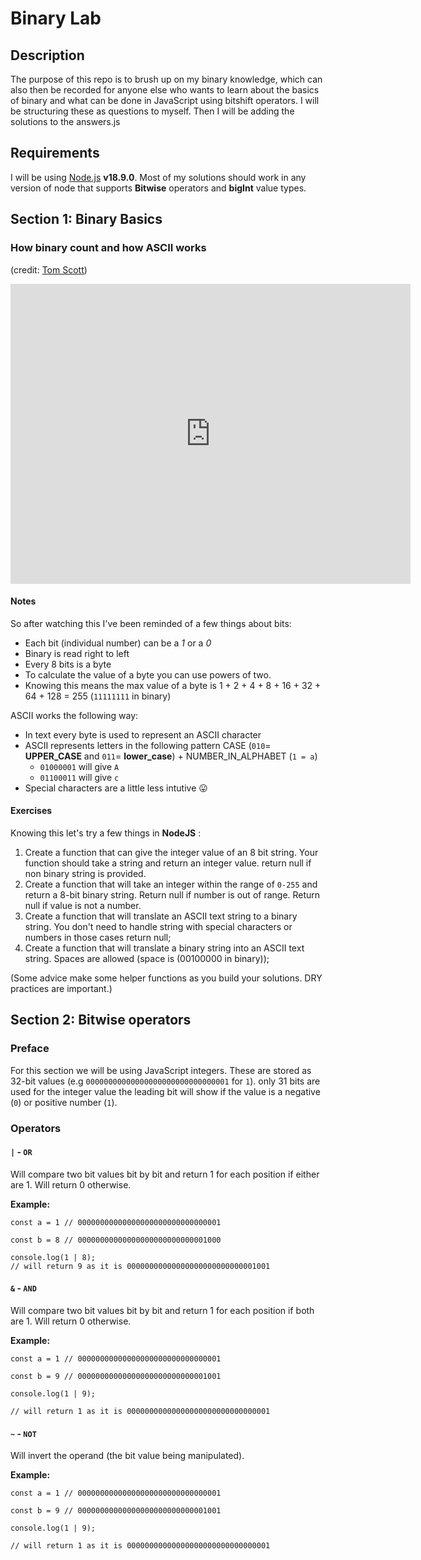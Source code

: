 # Binary Lab

## Description 

The purpose of this repo is to brush up on my binary knowledge, which can also then be recorded for anyone else who wants to learn about the basics of binary and what can be done in JavaScript using bitshift operators. I will be structuring these as questions to myself. Then I will be adding the solutions to the answers.js

## Requirements

I will be using [Node.js](https://nodejs.org/en/) **v18.9.0**.
 Most of my solutions should work in any version of node that supports **Bitwise** operators and **bigInt** value types.

##  Section 1: Binary Basics

### How binary count and how ASCII works

(credit: [Tom Scott](https://www.youtube.com/c/TomScottGo))

<iframe
    width="640"
    height="480"
    src="https://www.youtube.com/embed/wCQSIub_g7M"
    frameborder="0"
    allow="autoplay; encrypted-media"
    allowfullscreen
> </iframe>

#### Notes

So after watching this I've been reminded of a few things about bits:
- Each bit (individual number) can be a *1* or a *0* 
- Binary is read right to left
- Every 8 bits is a byte
- To calculate the value of a byte you can use powers of two.
- Knowing this means the max value of a byte is 1 + 2 + 4 + 8 + 16 + 32 + 64 + 128 = 255 (`11111111` in binary)

ASCII works the following way:
- In text every byte is used to represent an ASCII character
- ASCII represents letters in the following pattern CASE (`010`= **UPPER_CASE** and `011`= **lower_case**) + NUMBER_IN_ALPHABET (`1 = a`)
  - `01000001` will give `A`
  - `01100011` will give `c`
- Special characters are a little less intutive 😛

#### Exercises

Knowing this let's try a few things in **NodeJS** : 

1. Create a function that can give the integer value of an 8 bit string. Your function should take a string and return an integer value. return null if non binary string is provided.
2. Create a function that will take an integer within the range of `0-255` and return a 8-bit binary string. Return null if number is out of range. Return null if value is not a number.
3. Create a function that will translate an ASCII text string to a binary string. You don't need to handle string with special characters or numbers in those cases return null;
4. Create a function that will translate a binary string into an ASCII text string. Spaces are allowed (space is (00100000 in binary));

(Some advice make some helper functions as you build your solutions. DRY practices are important.)

##  Section 2: Bitwise operators

### Preface

For this section we will be using JavaScript integers. These are stored as 32-bit values (e.g `00000000000000000000000000000001` for `1`). only 31 bits are used for the integer value the leading bit will show if the value is a negative (`0`) or positive number (`1`).


### Operators 

#### **`|` - `OR`**

Will compare two bit values bit by bit and return 1 for each position if either are 1. Will return 0 otherwise.

**Example:**

```
const a = 1 // 00000000000000000000000000000001

const b = 8 // 00000000000000000000000000001000

console.log(1 | 8);
// will return 9 as it is 00000000000000000000000000001001
```

#### **`&` - `AND`**

Will compare two bit values bit by bit and return 1 for each position if both are 1. Will return 0 otherwise.

**Example:**

```
const a = 1 // 00000000000000000000000000000001

const b = 9 // 00000000000000000000000000001001

console.log(1 | 9);

// will return 1 as it is 00000000000000000000000000000001
```

#### ``~`` - ``NOT ``

Will invert the operand (the bit value being manipulated).

**Example:**

```
const a = 1 // 00000000000000000000000000000001

const b = 9 // 00000000000000000000000000001001

console.log(1 | 9);

// will return 1 as it is 00000000000000000000000000000001
```